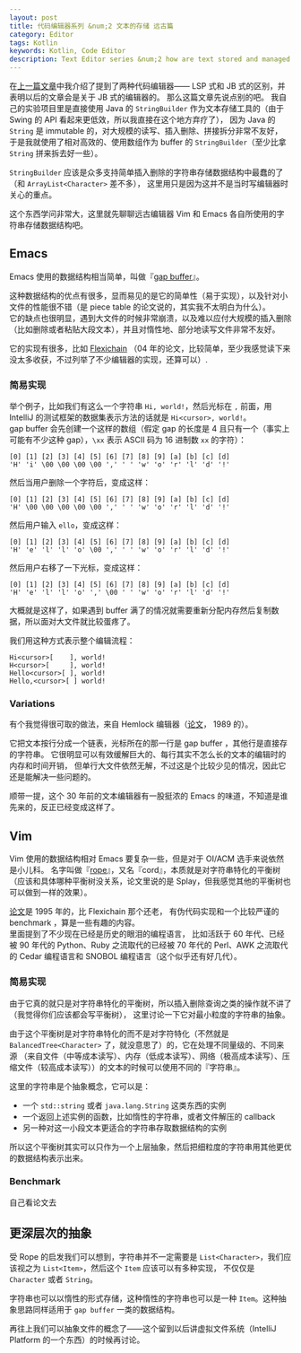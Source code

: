 ```yaml
---
layout: post
title: 代码编辑器系列 &num;2 文本的存储 远古篇
category: Editor
tags: Kotlin
keywords: Kotlin, Code Editor
description: Text Editor series &num;2 how are text stored and managed
---
```


在[上一篇文章](../../../04/29/CodeEditor2/)中我介绍了提到了两种代码编辑器—— LSP 式和 JB 式的区别，并表明以后的文章会是关于 JB 式的编辑器的。
那么这篇文章先说点别的吧。
我自己的实验项目里是直接使用 Java 的 `StringBuilder` 作为文本存储工具的（由于 Swing 的 API 看起来更低效，所以我直接在这个地方弃疗了），
因为 Java 的 `String` 是 immutable 的，对大规模的读写、插入删除、拼接拆分非常不友好，
于是我就使用了相对高效的、使用数组作为 buffer 的 `StringBuilder`（至少比拿 `String` 拼来拆去好一些）。

`StringBuilder` 应该是众多支持简单插入删除的字符串存储数据结构中最蠢的了（和 `ArrayList<Character>` 差不多），
这里用只是因为这并不是当时写编辑器时关心的重点。

这个东西学问非常大，这里就先聊聊远古编辑器 Vim 和 Emacs 各自所使用的字符串存储数据结构吧。

## Emacs

Emacs 使用的数据结构相当简单，叫做『[gap buffer](https://en.wikipedia.org/wiki/Gap_buffer)』。

这种数据结构的优点有很多，显而易见的是它的简单性（易于实现），以及针对小文件的性能很不错（是 piece table 的论文说的，其实我不太明白为什么）。<br/>
它的缺点也很明显，遇到大文件的时候非常崩溃，以及难以应付大规模的插入删除（比如删除或者粘贴大段文本），并且对惰性地、部分地读写文件非常不友好。

它的实现有很多，比如 [Flexichain](https://www.common-lisp.net/project/flexichain/download/StrandhVilleneuveMoore.pdf)
（04 年的论文，比较简单，至少我感觉读下来没太多收获，不过列举了不少编辑器的实现，还算可以）.

### 简易实现

举个例子，比如我们有这么一个字符串 `Hi, world!`，然后光标在 `,` 前面，用 IntelliJ 的测试框架的数据集表示方法的话就是 `Hi<cursor>, world!`。<br/>
gap buffer 会先创建一个这样的数组（假定 gap 的长度是 4 且只有一个（事实上可能有不少这种 gap），`\xx` 表示 ASCII 码为 16 进制数 `xx` 的字符）：

```
[0] [1] [2] [3] [4] [5] [6] [7] [8] [9] [a] [b] [c] [d]
'H' 'i' \00 \00 \00 \00 ',' ' ' 'w' 'o' 'r' 'l' 'd' '!'
```

然后当用户删除一个字符后，变成这样：

```
[0] [1] [2] [3] [4] [5] [6] [7] [8] [9] [a] [b] [c] [d]
'H' \00 \00 \00 \00 \00 ',' ' ' 'w' 'o' 'r' 'l' 'd' '!'
```

然后用户输入 `ello`，变成这样：

```
[0] [1] [2] [3] [4] [5] [6] [7] [8] [9] [a] [b] [c] [d]
'H' 'e' 'l' 'l' 'o' \00 ',' ' ' 'w' 'o' 'r' 'l' 'd' '!'
```

然后用户右移了一下光标，变成这样：

```
[0] [1] [2] [3] [4] [5] [6] [7] [8] [9] [a] [b] [c] [d]
'H' 'e' 'l' 'l' 'o' ',' \00 ' ' 'w' 'o' 'r' 'l' 'd' '!'
```

大概就是这样了，如果遇到 buffer 满了的情况就需要重新分配内存然后复制数据，所以面对大文件就比较蛋疼了。

我们用这种方式表示整个编辑流程：

```
Hi<cursor>[    ], world!
H<cursor>[     ], world!
Hello<cursor>[ ], world!
Hello,<cursor>[ ] world!
```

### Variations

有个我觉得很可取的做法，来自 Hemlock 编辑器（[论文](http://repository.cmu.edu/cgi/viewcontent.cgi?article=2861&context=compsci)， 1989 的）。

它把文本按行分成一个链表，光标所在的那一行是 gap buffer ，其他行是直接存的字符串。
它很明显可以有效缓解巨大的、每行其实不怎么长的文本的编辑时的内存和时间开销，
但单行大文件依然无解，不过这是个比较少见的情况，因此它还是能解决一些问题的。

顺带一提，这个 30 年前的文本编辑器有一股挺浓的 Emacs 的味道，不知道是谁先来的，反正已经变成这样了。

## Vim

Vim 使用的数据结构相对 Emacs 要复杂一些，但是对于 OI/ACM 选手来说依然是小儿科。
名字叫做『[rope](https://en.wikipedia.org/wiki/Rope_(computer_science))』，又名『cord』，本质就是对字符串特化的平衡树
（应该和具体哪种平衡树没关系，论文里说的是 Splay，但我感觉其他的平衡树也可以做到一样的效果）。

[论文](http://citeseer.ist.psu.edu/viewdoc/download?doi=10.1.1.14.9450&rep=rep1&type=pdf)是 1995 年的，比 Flexichain 那个还老，
有伪代码实现和一个比较严谨的 benchmark ，算是一些有趣的内容。<br/>
里面提到了不少现在已经是历史的眼泪的编程语言，
比如活跃于 60 年代、已经被 90 年代的 Python、Ruby 之流取代的已经被 70 年代的 Perl、AWK 之流取代的 Cedar 编程语言和 SNOBOL 编程语言（这个似乎还有好几代）。

### 简易实现

由于它真的就只是对字符串特化的平衡树，所以插入删除查询之类的操作就不讲了（我觉得你们应该都会写平衡树），
这里讨论一下它对最小粒度的字符串的抽象。

由于这个平衡树是对字符串特化的而不是对字符特化（不然就是 `BalancedTree<Character>` 了，就没意思了）的，它在处理不同量级的、不同来源
（来自文件（中等成本读写）、内存（低成本读写）、网络（极高成本读写）、压缩文件（较高成本读写））的文本的时候可以使用不同的『字符串』。

这里的字符串是个抽象概念，它可以是：

+ 一个 `std::string` 或者 `java.lang.String` 这类东西的实例
+ 一个返回上述实例的函数，比如惰性的字符串，或者文件解压的 callback
+ 另一种对这一小段文本更适合的字符串存取数据结构的实例

所以这个平衡树其实可以只作为一个上层抽象，然后把细粒度的字符串用其他更优的数据结构表示出来。

### Benchmark

自己看论文去

## 更深层次的抽象

受 Rope 的启发我们可以想到，字符串并不一定需要是 `List<Character>`，我们应该视之为 `List<Item>`，然后这个 `Item` 应该可以有多种实现，
不仅仅是 `Character` 或者 `String`。

字符串也可以以惰性的形式存储，这种惰性的字符串也可以是一种 `Item`。这种抽象思路同样适用于 `gap buffer` 一类的数据结构。

再往上我们可以抽象文件的概念了——这个留到以后讲虚拟文件系统（IntelliJ Platform 的一个东西）的时候再讨论。
